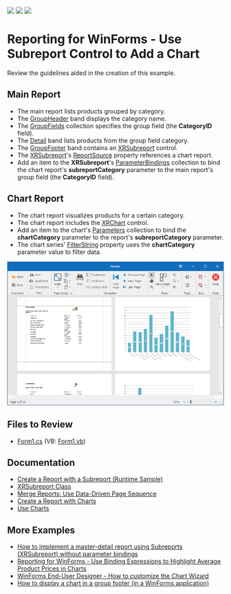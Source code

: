 <!-- default badges list -->
![](https://img.shields.io/endpoint?url=https://codecentral.devexpress.com/api/v1/VersionRange/228844692/23.1.3%2B)
[![](https://img.shields.io/badge/Open_in_DevExpress_Support_Center-FF7200?style=flat-square&logo=DevExpress&logoColor=white)](https://supportcenter.devexpress.com/ticket/details/T848261)
[![](https://img.shields.io/badge/📖_How_to_use_DevExpress_Examples-e9f6fc?style=flat-square)](https://docs.devexpress.com/GeneralInformation/403183)
<!-- default badges end -->
# Reporting for WinForms - Use Subreport Control to Add a Chart

Review the guidelines aided in the creation of this example.

## Main Report

- The main report lists products grouped by category. 
- The [GroupHeader](https://docs.devexpress.com/XtraReports/DevExpress.XtraReports.UI.GroupHeaderBand) band displays the category name.
- The [GroupFields](https://docs.devexpress.com/XtraReports/DevExpress.XtraReports.UI.GroupHeaderBand.GroupFields) collection specifies the group field (the **CategoryID** field).
- The [Detail](https://docs.devexpress.com/XtraReports/DevExpress.XtraReports.UI.DetailBand) band lists products from the group field category.
- The [GroupFooter](https://docs.devexpress.com/XtraReports/DevExpress.XtraReports.UI.GroupFooterBand) band contains an [XRSubreport](https://docs.devexpress.com/XtraReports/DevExpress.XtraReports.UI.XRSubreport) control.
- The [XRSubreport](https://docs.devexpress.com/XtraReports/DevExpress.XtraReports.UI.XRSubreport)'s [ReportSource](https://docs.devexpress.com/XtraReports/DevExpress.XtraReports.UI.SubreportBase.ReportSource) property references a chart report.
- Add an item to the **XRSubreport**'s [ParameterBindings](https://docs.devexpress.com/XtraReports/DevExpress.XtraReports.UI.XRSubreport.ParameterBindings) collection to bind the chart report's **subreportCategory** parameter to the main report's group field (the **CategoryID** field).

## Chart Report

- The chart report visualizes products for a certain category.
- The chart report includes the [XRChart](https://docs.devexpress.com/XtraReports/DevExpress.XtraReports.UI.XRChart) control.
- Add an item to the chart's [Parameters](https://docs.devexpress.com/XtraReports/DevExpress.XtraReports.UI.XRChart.Parameters) collection to bind the **chartCategory** parameter to the report's **subreportCategory** parameter.
- The chart series' [FilterString](https://docs.devexpress.com/CoreLibraries/DevExpress.XtraCharts.SeriesBase.FilterString) property uses the **chartCategory** parameter value to filter data.

![Report with Chart Subreport](Images/screenshot.png)

## Files to Review

- [Form1.cs](CS/Reporting-Use-Subreport-To-Add-A-Chart/Form1.cs) (VB: [Form1.vb](VB/Reporting-Use-Subreport-To-Add-A-Chart/Form1.vb))

## Documentation

- [Create a Report with a Subreport (Runtime Sample)](https://docs.devexpress.com/XtraReports/403396/detailed-guide-to-devexpress-reporting/reporting-api/create-reports-in-code/create-a-report-with-subreport)
- [XRSubreport Class](https://docs.devexpress.com/XtraReports/DevExpress.XtraReports.UI.XRSubreport)
- [Merge Reports: Use Data-Driven Page Sequence](https://docs.devexpress.com/XtraReports/400691)
- [Create a Report with Charts](https://docs.devexpress.com/XtraReports/401695/create-reports/create-a-report-with-charts)
- [Use Charts](https://docs.devexpress.com/XtraReports/15039/detailed-guide-to-devexpress-reporting/use-report-controls/use-charts)

## More Examples

- [How to implement a master-detail report using Subreports (XRSubreport) without parameter bindings](https://github.com/DevExpress-Examples/reporting-winforms-master-detail-subreport)
- [Reporting for WinForms - Use Binding Expressions to Highlight Average Product Prices in Charts](https://github.com/DevExpress-Examples/reporting-binding-expressions-in-charts)
- [WinForms End-User Designer - How to customize the Chart Wizard](https://github.com/DevExpress-Examples/Reporting_winforms-end-user-designer-how-to-customize-the-chart-wizard-t230406)
- [How to display a chart in a group footer (in a WinForms application)](https://github.com/DevExpress-Examples/Reporting_how-to-display-a-chart-in-a-group-footer-in-a-winforms-application-t228341)
